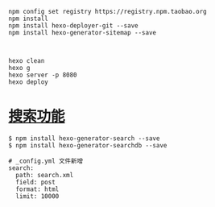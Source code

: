     
    npm config set registry https://registry.npm.taobao.org
	npm install
	npm install hexo-deployer-git --save
	npm install hexo-generator-sitemap --save



	hexo clean
	hexo g
	hexo server -p 8080
	hexo deploy
	


# [搜索功能](https://github.com/PaicHyperionDev/hexo-generator-search)


	$ npm install hexo-generator-search --save
	$ npm install hexo-generator-searchdb --save

	# _config.yml 文件新增
	search:
	  path: search.xml
	  field: post
  	  format: html
	  limit: 10000
